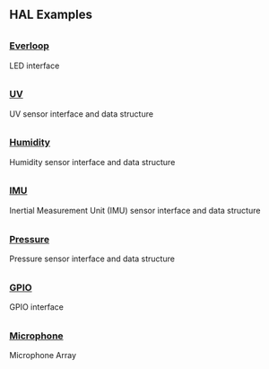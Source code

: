 ## HAL Examples
<h3 style="padding-top:0.6em;"><a href="leds">Everloop</a></h3>
LED interface

<h3 style="padding-top:0.6em;"><a href="uv">UV</a></h3>
UV sensor interface and data structure

<h3 style="padding-top:0.6em;"><a href="humidity">Humidity</a></h3>
Humidity sensor interface and data structure

<h3 style="padding-top:0.6em;"><a href="imu">IMU</a></h3>
Inertial Measurement Unit (IMU) sensor interface and data structure

<h3 style="padding-top:0.6em;"><a href="pressure">Pressure</a></h3>
Pressure sensor interface and data structure

<h3 style="padding-top:0.6em;"><a href="gpio">GPIO</a></h3>
GPIO interface

<h3 style="padding-top:0.6em;"><a href="microphone">Microphone</a></h3>
Microphone Array